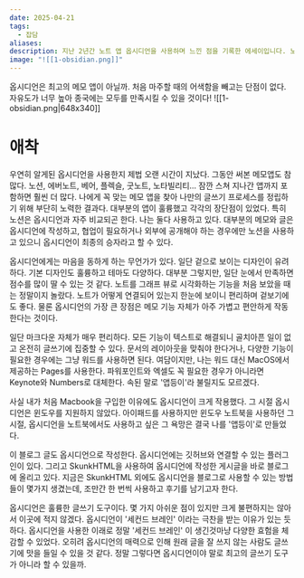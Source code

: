 ```yaml
---
date: 2025-04-21
tags:
  - 잡담
aliases:
description: 지난 2년간 노트 앱 옵시디언을 사용하며 느낀 점을 기록한 에세이입니다. 노션 등 다른 앱과 비교하며 옵시디언의 유려한 디자인, 그래프 뷰, 마크다운 기반의 가벼운 글쓰기 경험 등 장점을 이야기하고, '세컨드 브레인'으로서의 가치를 평가합니다.
image: "![[1-obsidian.png]]"
---
```

옵시디언은 최고의 메모 앱이 아닐까. 처음 마주할 때의 어색함을 빼고는 단점이 없다. 자유도가 너무 높아 종국에는 모두를 만족시킬 수 있을 것이다!
![[1-obsidian.png|648x340]]
# 애착

우연히 알게된 옵시디언을 사용한지 제법 오랜 시간이 지났다. 그동안 써본 메모앱도 참 많다. 노션, 에버노트, 베어, 플렉슬, 굿노트, 노타빌리티... 잠깐 스쳐 지나간 앱까지 포함하면 훨씬 더 많다. 나에게 꼭 맞는 메모 앱을 찾아 나만의 글쓰기 프로세스를 정립하기 위해 부단히 노력한 결과다. 대부분의 앱이 훌륭했고 각각의 장단점이 있었다. 특히 노션은 옵시디언과 자주 비교되곤 한다. 나는 둘다 사용하고 있다. 대부분의 메모와 글은 옵시디언에 작성하고, 협업이 필요하거나 외부에 공개해야 하는 경우에만 노션을 사용하고 있으니 옵시디언이 최종의 승자라고 할 수 있다. 

옵시디언에게는 마음을 동하게 하는 무언가가 있다. 일단 겉으로 보이는 디자인이 유려하다. 기본 디자인도 훌륭하고 테마도 다양하다. 대부분 그렇지만, 일단 눈에서 만족하면 점수를 많이 딸 수 있는 것 같다. 노트를 그래프 뷰로 시각화하는 기능을 처음 보았을 때는 정말이지 놀랐다. 노트가 어떻게 연결되어 있는지 한눈에 보이니 편리하며 겉보기에도 좋다. 물론 옵시디언의 가장 큰 장점은 메모 기능 자체가 아주 가볍고 편안하게 작동한다는 것이다.

일단 마크다운 자체가 매우 편리하다. 모든 기능이 텍스트로 해결되니 골치아픈 일이 없고 온전히 글쓰기에 집중할 수 있다. 문서의 레이아웃을 맞춰야 한다거나, 다양한 기능이 필요한 경우에는 그냥 워드를 사용하면 된다. 여담이지만, 나는 워드 대신 MacOS에서 제공하는 Pages를 사용한다. 파워포인트와 엑셀도 꼭 필요한 경우가 아니라면 Keynote와 Numbers로 대체한다. 속된 말로 '앱등이'라 불릴지도 모르겠다. 

사실 내가 처음 Macbook을 구입한 이유에도 옵시디언이 크게 작용했다. 그 시절 옵시디언은 윈도우를 지원하지 않았다. 아이패드를 사용하지만 윈도우 노트북을 사용하던 그 시절, 옵시디언을 노트북에서도 사용하고 싶은 그 욕망은 결국 나를 '앱등이'로 만들었다.

이 블로그 글도 옵시디언으로 작성한다. 옵시디언에는 깃허브와 연결할 수 있는 플러그인이 있다. 그리고 SkunkHTML을 사용하여 옵시디언에 작성한 게시글을 바로 블로그에 올리고 있다. 지금은 SkunkHTML 외에도 옵시디언을 블로그로 사용할 수 있는 방법들이 몇가지 생겼는데, 조만간 한 번씩 사용하고 후기를 남기고자 한다.

옵시디언은 훌륭한 글쓰기 도구이다. 몇 가지 아쉬운 점이 있지만 크게 불편하지는 않아서 이곳에 적지 않겠다. 옵시디언이 '세컨드 브레인' 이라는 극찬을 받는 이유가 있는 듯 하다. 옵시디언을 사용한 이래로 정말 '세컨드 브레인' 이 생긴것마냥 다양한 효험을 체감할 수 있었다. 오히려 옵시디언의 매력으로 인해 원래 글을 잘 쓰지 않는 사람도 글쓰기에 맛을 들일 수 있을 것 같다. 정말 그렇다면 옵시디언이야 말로 최고의 글쓰기 도구가 아니라 할 수 있을까. 